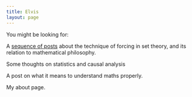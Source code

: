 ```yaml
---
title: Elvis
layout: page
---
```


You might be looking for:

A [sequence of posts](https://hilbert-spaess.github.io/2020/05/16/Boolean-valued-semantics.html) about the technique of forcing in set theory, and its relation to mathematical philosophy.

Some thoughts on statistics and causal analysis

A post on what it means to understand maths properly.

My about page.
